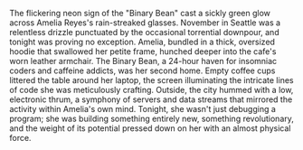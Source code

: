 The flickering neon sign of the "Binary Bean" cast a sickly green glow across Amelia Reyes's rain-streaked glasses.  November in Seattle was a relentless drizzle punctuated by the occasional torrential downpour, and tonight was proving no exception.  Amelia, bundled in a thick, oversized hoodie that swallowed her petite frame, hunched deeper into the cafe's worn leather armchair.  The Binary Bean, a 24-hour haven for insomniac coders and caffeine addicts, was her second home.  Empty coffee cups littered the table around her laptop, the screen illuminating the intricate lines of code she was meticulously crafting. Outside, the city hummed with a low, electronic thrum, a symphony of servers and data streams that mirrored the activity within Amelia's own mind.  Tonight, she wasn't just debugging a program; she was building something entirely new, something revolutionary, and the weight of its potential pressed down on her with an almost physical force.
